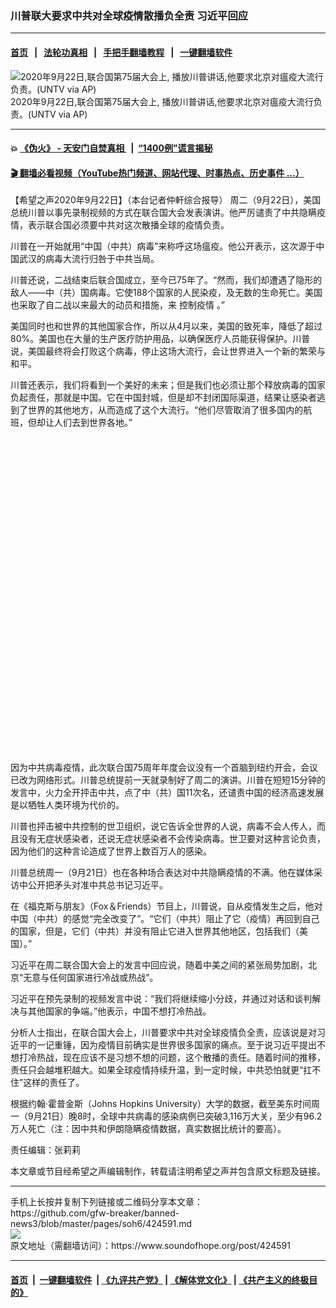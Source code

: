 ### 川普联大要求中共对全球疫情散播负全责 习近平回应
------------------------

#### [首页](https://github.com/gfw-breaker/banned-news3/blob/master/README.md) &nbsp;&nbsp;|&nbsp;&nbsp; [法轮功真相](https://github.com/begood0513/basic/blob/master/README.md)  &nbsp;&nbsp;|&nbsp;&nbsp; [手把手翻墙教程](https://github.com/gfw-breaker/guides/wiki)  &nbsp;&nbsp;|&nbsp;&nbsp; [一键翻墙软件](https://github.com/gfw-breaker/nogfw/blob/master/README.md)  



<div><img alt="2020年9月22日,联合国第75届大会上, 播放川普讲话,他要求北京对瘟疫大流行负责。(UNTV via AP) " src="https://img.soundofhope.org/2020-09/1600800111856.jpg"/>
<br/><figcaption class="caption">
 2020年9月22日,联合国第75届大会上, 播放川普讲话,他要求北京对瘟疫大流行负责。(UNTV via AP)
</figcaption></div><hr/>

#### 💥 [《伪火》 - 天安门自焚真相 ](http://158.247.195.190:10000/videos/blog/weihuo.html)&nbsp; |&nbsp; [“1400例”谎言揭秘  ](http://158.247.195.190:10000/videos/blog/jiexi1400.html)

#### [ 🎬  翻墙必看视频（YouTube热门频道、网站代理、时事热点、历史事件 ...）](https://github.com/gfw-breaker/links/blob/master/banned.md)

<div><div class="Content__Wrapper sc-1bvya0-0 grZQxZ">
 <p class="meta-top">
  <span class="meta">
   【希望之声2020年9月22日】（本台记者仲軒综合报导）
  </span>
  周二（9月22日），美国总统川普以事先录制视频的方式在联合国大会发表演讲。他严厉谴责了中共隐瞒疫情，表示联合国必须要中共对这次散播全球的疫情负责。
 </p>
 <p>
  川普在一开始就用“中国（中共）病毒”来称呼这场瘟疫。他公开表示，这次源于中国武汉的病毒大流行归咎于中共当局。
 </p>
 <div class="AD_Embed__Wrap-sc-1xslmin-0 igMuqX module desktop">
  <div>
  </div>
 </div>
 <p>
  川普还说，二战结束后联合国成立，至今已75年了。“然而，我们却遭遇了隐形的敌人——中（共）国病毒。它使188个国家的人民染疫，及无数的生命死亡。美国也采取了自二战以来最大的动员和措施，来
  <ok href="/term/222448">
   控制疫情
  </ok>
  。”
 </p>
 <p>
  美国同时也和世界的其他国家合作，所以从4月以来，美国的致死率，降低了超过80%。美国也在大量的生产医疗防护用品，以确保医疗人员能获得保护。川普说，美国最终将会打败这个病毒，停止这场大流行，会让世界进入一个新的繁荣与和平。
 </p>
 <p>
  川普还表示，我们将看到一个美好的未来；但是我们也必须让那个释放病毒的国家负起责任，那就是中国。它在中国封城，但是却不封闭国际渠道，结果让感染者逃到了世界的其他地方，从而造成了这个大流行。“他们尽管取消了很多国内的航班，但却让人们去到世界各地。”
 </p>
 <div class="soh-embed">
  <div class="soh-embed-inner">
   <div class="iframely-embed" style="max-width: 550px;">
    <div class="iframely-responsive" style="padding-bottom: 100%;">
    </div>
   </div>
  </div>
 </div>
 <p>
  因为中共病毒疫情，此次联合国75周年年度会议没有一个首脑到纽约开会，会议已改为网络形式。川普总统提前一天就录制好了周二的演讲。川普在短短15分钟的发言中，火力全开抨击中共，点了中（共）国11次名，还谴责中国的经济高速发展是以牺牲人类环境为代价的。
 </p>
 <p>
  川普也抨击被中共控制的世卫组织，说它告诉全世界的人说，病毒不会人传人，而且没有无症状感染者，还说无症状感染者不会传染病毒。世卫要对这种言论负责，因为他们的这种言论造成了世界上数百万人的感染。
 </p>
 <p>
  川普总统周一（9月21日）也在各种场合表达对中共隐瞒疫情的不满。他在媒体采访中公开把矛头对准中共总书记习近平。
 </p>
 <p>
  在《福克斯与朋友》（Fox＆Friends）节目上，川普说，自从疫情发生之后，他对中国（中共）的感觉“完全改变了”。“它们（中共）阻止了它（疫情）再回到自己的国家，但是，它们（中共）并没有阻止它进入世界其他地区，包括我们（美国）。”
 </p>
 <p>
  习近平在周二联合国大会上的发言中回应说，随着中美之间的紧张局势加剧，北京“无意与任何国家进行冷战或热战”。
 </p>
 <p>
  习近平在预先录制的视频发言中说：“我们将继续缩小分歧，并通过对话和谈判解决与其他国家的争端。”他表示，中国不想打冷热战。
 </p>
 <p>
  分析人士指出，在联合国大会上，川普要求中共对全球疫情负全责，应该说是对习近平的一记重锤，因为疫情目前确实是世界很多国家的痛点。至于说习近平提出不想打冷热战，现在应该不是习想不想的问题，这个散播的责任。随着时间的推移，责任只会越堆积越大。如果全球疫情持续升温，到一定时候，中共恐怕就更“扛不住”这样的责任了。
 </p>
 <p>
  根据约翰·霍普金斯（Johns Hopkins University）大学的数据，截至美东时间周一（9月21日）晚8时，全球中共病毒的感染病例已突破3,116万大关，至少有96.2万人死亡（注：因中共和伊朗隐瞒疫情数据，真实数据比统计的要高）。
 </p>
 <p class="meta-btm">
  责任编辑：张莉莉
 </p>
 <p class="meta-btm">
  本文章或节目经希望之声编辑制作，转载请注明希望之声并包含原文标题及链接。
 </p>
</div>
</div>
<hr/>
手机上长按并复制下列链接或二维码分享本文章：<br/>
https://github.com/gfw-breaker/banned-news3/blob/master/pages/soh6/424591.md <br/>
<a href='https://github.com/gfw-breaker/banned-news3/blob/master/pages/soh6/424591.md'><img src='https://github.com/gfw-breaker/banned-news3/blob/master/pages/soh6/424591.md.png'/></a> <br/>
原文地址（需翻墙访问）：https://www.soundofhope.org/post/424591


------------------------
#### [首页](https://github.com/gfw-breaker/banned-news3/blob/master/README.md) &nbsp;|&nbsp; [一键翻墙软件](https://github.com/gfw-breaker/nogfw/blob/master/README.md) &nbsp;| [《九评共产党》](https://github.com/gfw-breaker/9ping.md/blob/master/README.md#九评之一评共产党是什么) | [《解体党文化》](https://github.com/gfw-breaker/jtdwh.md/blob/master/README.md) | [《共产主义的终极目的》](https://github.com/gfw-breaker/gczydzjmd.md/blob/master/README.md)


<img src='http://gfw-breaker.win/banned-news3/pages/soh6/424591.md' width='0px' height='0px'/>